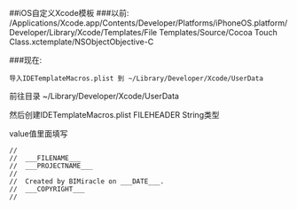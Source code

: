 ##iOS自定义Xcode模板
###以前:
/Applications/Xcode.app/Contents/Developer/Platforms/iPhoneOS.platform/Developer/Library/Xcode/Templates/File Templates/Source/Cocoa Touch Class.xctemplate/NSObjectObjective-C

###现在:

	导入IDETemplateMacros.plist 到 ~/Library/Developer/Xcode/UserData

前往目录
~/Library/Developer/Xcode/UserData

然后创建IDETemplateMacros.plist
FILEHEADER
String类型

value值里面填写
```
//
//  ___FILENAME___
//  ___PROJECTNAME___
//
//  Created by BIMiracle on ___DATE___.
//  ___COPYRIGHT___
//
```